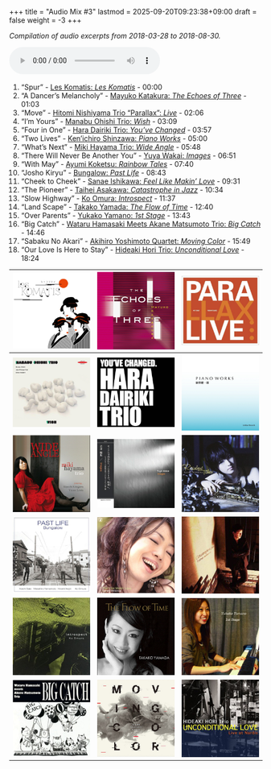 +++
title = "Audio Mix #3"
lastmod = 2025-09-20T09:23:38+09:00
draft = false
weight = -3
+++

_Compilation of audio excerpts from 2018-03-28 to 2018-08-30._

<audio controls preload="metadata">
<source src="/audio/compilation-3.mp3" type="audio/mpeg">
This browser does not support the audio element.
</audio>

1.  “Spur” - [Les Komatis: _Les Komatis_](https://www.jazzofjapan.com/p/les-komatis-les-komatis) - 00:00
2.  “A Dancer’s Melancholy” - [Mayuko Katakura: _The Echoes of Three_](https://www.jazzofjapan.com/p/mayuko-katakura-echoes-of-three) - 01:03
3.  “Move” - [Hitomi Nishiyama Trio “Parallax”: _Live_](https://www.jazzofjapan.com/p/hitomi-nishiyama-trio-parallax-live) - 02:06
4.  “I’m Yours” - [Manabu Ohishi Trio: _Wish_](https://www.jazzofjapan.com/p/manabu-ohishi-trio-wish) - 03:09
5.  “Four in One” - [Hara Dairiki Trio: _You’ve Changed_](https://www.jazzofjapan.com/p/hara-dairiki-trio-youve-changed) - 03:57
6.  “Two Lives” - [Ken’ichiro Shinzawa: _Piano Works_](https://www.jazzofjapan.com/p/kenichiro-shinzawa-piano-works) - 05:00
7.  “What’s Next” - [Miki Hayama Trio: _Wide Angle_](https://www.jazzofjapan.com/p/miki-hayama-trio-wide-angle) - 05:48
8.  “There Will Never Be Another You” - [Yuya Wakai: _Images_](https://www.jazzofjapan.com/p/yuya-wakai-images) - 06:51
9.  “With May” - [Ayumi Koketsu: _Rainbow Tales_](https://www.jazzofjapan.com/p/ayumi-koketsu-rainbow-tales) - 07:40
10. “Josho Kiryu” - [Bungalow: _Past Life_](https://www.jazzofjapan.com/p/bungalow-past-life) - 08:43
11. “Cheek to Cheek” - [Sanae Ishikawa: _Feel Like Makin’ Love_](https://www.jazzofjapan.com/p/sanae-ishikawa-feel-like-makin-love) - 09:31
12. “The Pioneer” - [Taihei Asakawa: _Catastrophe in Jazz_](https://www.jazzofjapan.com/p/taihei-asakawa-catastrophe-in-jazz) - 10:34
13. “Slow Highway” - [Ko Omura: _Introspect_](https://www.jazzofjapan.com/p/ko-omura-introspect) - 11:37
14. “Land Scape” - [Takako Yamada: _The Flow of Time_](https://www.jazzofjapan.com/p/takako-yamada-flow-of-time) - 12:40
15. “Over Parents” - [Yukako Yamano: _1st Stage_](https://www.jazzofjapan.com/p/yukako-yamano-1st-stage) - 13:43
16. “Big Catch” - [Wataru Hamasaki Meets Akane Matsumoto Trio: _Big Catch_](https://www.jazzofjapan.com/p/hamasaki-matsumoto-bigcatch) - 14:46
17. “Sabaku No Akari” - [Akihiro Yoshimoto Quartet: _Moving Color_](https://www.jazzofjapan.com/p/akihiro-yoshimoto-quartet-moving-color) - 15:49
18. “Our Love Is Here to Stay” - [Hideaki Hori Trio: _Unconditional Love_](https://www.jazzofjapan.com/p/hideaki-hori-trio-unconditional-love) - 18:24

| ![](/images/leskomatis-leskomatis-460.jpeg)       | ![](/images/mayukokatakura-echoes-460.jpeg)    | ![](/images/hitominishiyama-parallax-live-460.jpeg) |
|---------------------------------------------------|------------------------------------------------|-----------------------------------------------------|
| ![](/images/manabuohishi-wish-460.jpeg)           | ![](/images/haradairiki-youvechanged-460.jpeg) | ![](/images/kenichiroshinzawa-pianoworks-460.jpeg)  |
| ![](/images/miki-hayama-wideangle-460.jpeg)       | ![](/images/yuyawakai-images-460.jpeg)         | ![](/images/ayumikoketsu-rainbowtales-460.jpeg)     |
| ![](/images/bungalow-pastlife-460.jpeg)           | ![](/images/sanaeishikawa-feellike-460.jpeg)   | ![](/images/taiheiasakawa-catas-460.jpeg)           |
| ![](/images/koomura-introspect-460.jpeg)          | ![](/images/takakoyamada-flow-460.jpeg)        | ![](/images/yukakoyamano-first-460.jpeg)            |
| ![](/images/hamasaki-matsumoto-bigcatch-460.jpeg) | ![](/images/akihiroyoshimoto-moving-460.jpeg)  | ![](/images/hideakihori-unconditional-460.jpeg)     |
